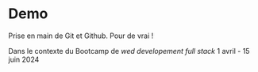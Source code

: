# Demo

Prise en main de Git et Github. 
Pour de vrai !

Dans le contexte du Bootcamp de *wed developement full stack* 1 avril - 15 juin 2024

